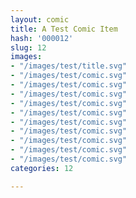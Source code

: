 ```yaml
---
layout: comic
title: A Test Comic Item
hash: '000012'
slug: 12
images:
- "/images/test/title.svg"
- "/images/test/comic.svg"
- "/images/test/comic.svg"
- "/images/test/comic.svg"
- "/images/test/comic.svg"
- "/images/test/comic.svg"
- "/images/test/comic.svg"
- "/images/test/comic.svg"
- "/images/test/comic.svg"
- "/images/test/comic.svg"
- "/images/test/comic.svg"
categories: 12

---
```

